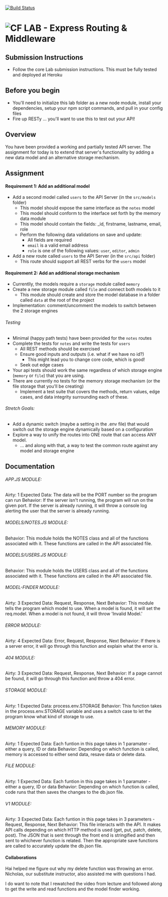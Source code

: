 [![Build Status](https://www.travis-ci.com/ashley-breunich/lab-08.svg?branch=master)](https://www.travis-ci.com/ashley-breunich/lab-08)

![CF](http://i.imgur.com/7v5ASc8.png) LAB - Express Routing & Middleware
=======================================================

## Submission Instructions
* Follow the core Lab submission instructions. This must be fully tested and deployed at Heroku

## Before you begin
* You'll need to initialize this lab folder as a new node module, install your dependencies, setup your npm script commands, and pull in your config files
* Fire up RESTy ... you'll want to use this to test out your API!

## Overview
You have been provided a working and partially tested API server. The assignment for today is to extend that server's functionality by adding a new data model and an alternative storage mechanism.

## Assignment
#### Requirement 1: Add an additional model
* Add a second model called `users` to the API Server (in the `src/models` folder)
  * This model should expose the same interface as the `notes` model
  * This model should conform to the interface set forth by the memory data module
  * This model should contain the fields: _id, firstname, lastname, email, role
  * Perform the following data validations on save and update:
    * All fields are required
    * `email` is a valid email address
    * `role` is one of the following values: `user`, `editor`, `admin`
* Add a new route called `users` to the API Server (in the `src/api` folder)
  * This route should support all REST verbs for the `users` model

#### Requirement 2: Add an additional storage mechanism
* Currentlly, the models require a `storage` module called `memory`
* Create a new storage module called `file` and connect both models to it
  * This module should create and store the model database in a folder called `data` at the root of the project
* Implementation: comment/uncomment the models to switch between the 2 storage engines

###### Testing
* Minimal (happy path tests) have been provided for the `notes` routes
* Complete the tests for `notes` and write the tests for `users`
  * All REST methods should be exercised
  * Ensure good inputs and outputs (i.e. what if we have no id?)
    * This might lead you to change core code, which is good!
  * Seek out edge cases
* Your api tests should work the same regardless of which storage engine (`memory` or `file`) that you are using.
* There are currently no tests for the memory storage mechanism (or the file storage that you'll be creating)
  * Implement a test suite that covers the methods, return values, edge cases, and data integrity surrounding each of these.

###### Stretch Goals:
* Add a dynamic switch (maybe a setting in the .env file) that would switch out the storage engine dynamically based on a configuration
* Explore a way to unify the routes into ONE route that can access ANY model.
  * ... and along with that, a way to test the common route against any model and storage engine


##  Documentation

###### APP.JS MODULE:
Airty: 1
Expected Data: The data will be the PORT number so the program can run
Behavior: If the server isn't running, the program will run on the given port. If the server is already running, it will throw a console log alerting the user that the server is already running. 

###### MODELS/NOTES.JS MODULE:
Behavior: This module holds the NOTES class and all of the functions associated with it. These functions are called in the API associated file. 

###### MODELS/USERS.JS MODULE:
Behavior: This module holds the USERS class and all of the functions associated with it. These functions are called in the API associated file.

###### MODEL-FINDER MODULE:
Airty: 3
Expected Data: Request, Response, Next
Behavior: This module tells the program which model to use. When a model is found, it will set the req.model. When a model is not found, it will throw 'Invalid Model.' 

###### ERROR MODULE:
Airty: 4
Expected Data: Error, Request, Response, Next
Behavior: If there is a server error, it will go through this function and explain what the error is.  

###### 404 MODULE:
Airty: 3
Expected Data: Request, Response, Next
Behavior: If a page cannot be found, it will go through this function and throw a 404 error.

###### STORAGE MODULE:
Airty: 1
Expected Data: process.env.STORAGE
Behavior: This function takes in the process.env.STORAGE variable and uses a switch case to let the program know what kind of storage to use.  

###### MEMORY MODULE:
Airty: 1
Expected Data: Each funtion in this page takes in 1 paramater - either a query, ID or data
Behavior: Depending on which function is called, memory is accessed to either send data, resave data or delete data. 

###### FILE MODULE:
Airty: 1
Expected Data: Each funtion in this page takes in 1 paramater - either a query, ID or data
Behavior: Depending on which function is called, code runs that then saves the changes to the db.json file. 

###### V1 MODULE:
Airty: 3
Expected Data: Each funtion in this page takes in 3 parameters - Request, Response, Next
Behavior: This file interacts with the API. It makes API calls depending on which HTTP method is used (get, put, patch, delete, post). The JSON that is sent through the front end is stringified and then sent to whichever function is related. Then the appropriate save functions are called to accurately update the db.json file. 

#### Collaborations
Hai helped me figure out why my delete function was throwing an error. Nicholas, our substitute instructor, also assisted me with questions I had. 

I do want to note that I rewatched the video from lecture and followed along to get the write and read functions and the model finder working.


